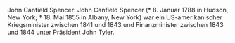 John Canfield Spencer: John Canfield Spencer (* 8. Januar 1788 in Hudson, New York; † 18. Mai 1855 in Albany, New York) war ein US-amerikanischer Kriegsminister zwischen 1841 und 1843 und Finanzminister zwischen 1843 und 1844 unter Präsident John Tyler.
